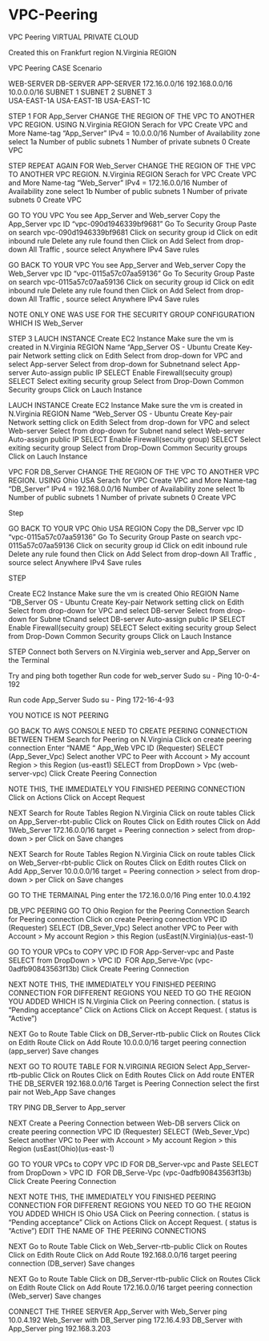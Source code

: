 # VPC-Peering

VPC Peering
VIRTUAL PRIVATE CLOUD


Created this on Frankfurt region N.Virginia REGION

VPC Peering
CASE Scenario 

WEB-SERVER		DB-SERVER			APP-SERVER
172.16.0.0/16		192.168.0.0/16		10.0.0.0/16
SUBNET 1			SUBNET 2			SUBNET 3 				
USA-EAST-1A		USA-EAST-1B		USA-EAST-1C

STEP 1
FOR App_Server
CHANGE THE REGION OF THE VPC TO ANOTHER VPC REGION. USING N.Virginia REGION
Serach for VPC
Create VPC  and More
Name-tag “App_Server”
IPv4    = 10.0.0.0/16
Number of Availability zone select 1a
Number of public subnets 1
Number of private subnets 0
Create VPC


STEP
REPEAT AGAIN FOR Web_Server
CHANGE THE REGION OF THE VPC TO ANOTHER VPC REGION. N.Virginia REGION
Serach for VPC
Create VPC  and More
Name-tag “Web_Server”
IPv4    = 172.16.0.0/16
Number of Availability zone select 1b
Number of public subnets 1
Number of private subnets 0
Create VPC

GO TO YOU VPC
You see App_Server and Web_server
Copy the App_Server vpc  ID “vpc-090d1946339bf9681”
Go To Security Group
Paste on search vpc-090d1946339bf9681
Click on security group  id
Click on edit inbound rule
Delete any rule found then 
Click on Add
Select from drop-down All Traffic , source select Anywhere IPv4
Save rules


GO BACK TO YOUR VPC 
You see App_Server and Web_server
Copy the Web_Server vpc  ID “vpc-0115a57c07aa59136”
Go To Security Group
Paste on search vpc-0115a57c07aa59136
Click on security group  id
Click on edit inbound rule
Delete any rule found then 
Click on Add
Select from drop-down All Traffic , source select Anywhere IPv4
Save rules

NOTE ONLY ONE WAS USE FOR THE SECURITY GROUP CONFIGURATION WHICH IS Web_Server



STEP 3
LAUCH INSTANCE
Create EC2 Instance
Make sure the vm is created in N.Virginia REGION
Name “App_Server
OS - Ubuntu
Create Key-pair
Network setting click on Edith
Select from drop-down for VPC and select App-server
Select from drop-down for Subnetnand select App-server
Auto-assign public IP SELECT Enable
Firewall(secuity group) SELECT Select exiting security  group
Select from Drop-Down Common Security groups
Click on Lauch Instance


LAUCH INSTANCE
Create EC2 Instance
Make sure the vm is created in N.Virginia REGION
Name “Web_Server
OS - Ubuntu
Create Key-pair
Network setting click on Edith
Select from drop-down for VPC and select Web-server
Select from drop-down for Subnet nand select Web-server
Auto-assign public IP SELECT Enable
Firewall(secuity group) SELECT Select exiting security  group
Select from Drop-Down Common Security groups
Click on Lauch Instance


VPC FOR DB_Server
CHANGE THE REGION OF THE VPC TO ANOTHER VPC REGION. USING Ohio USA
Serach for VPC
Create VPC  and More
Name-tag “DB_Server”
IPv4    = 192.168.0.0/16
Number of Availability zone select 1b
Number of public subnets 1
Number of private subnets 0
Create VPC

Step

GO BACK TO YOUR VPC 
Ohio USA REGION
Copy the DB_Server vpc  ID “vpc-0115a57c07aa59136”
Go To Security Group
Paste on search vpc-0115a57c07aa59136
Click on security group  id
Click on edit inbound rule
Delete any rule found then 
Click on Add
Select from drop-down All Traffic , source select Anywhere IPv4
Save rules


STEP

Create EC2 Instance
Make sure the vm is created Ohio REGION
Name “DB_Server
OS - Ubuntu
Create Key-pair
Network setting click on Edith
Select from drop-down for VPC and select DB-server
Select from drop-down for Subne tCnand select DB-server
Auto-assign public IP SELECT Enable
Firewall(secuity group) SELECT Select exiting security  group
Select from Drop-Down Common Security groups
Click on Lauch Instance



STEP 
Connect both Servers on N.Virginia
web_server and App_Server on the Terminal 

Try and ping both together
Run code for web_server 
Sudo su -
Ping 10-0-4-192

Run code App_Server
Sudo su -
Ping 172-16-4-93

YOU NOTICE IS NOT PEERING

GO BACK TO AWS CONSOLE
NEED TO CREATE PEERING CONNECTION BETWEEN THEM
Search for Peering on N.Virginia
Click on create peering connection
Enter “NAME “    App_Web
VPC ID (Requester) SELECT (App_Sever_Vpc)
Select another VPC to Peer with
Account > My account 
Region > this Region (us-east1)
SELECT from DropDown > Vpc (web-server-vpc)
Click Create Peering Connection

NOTE THIS, THE  IMMEDIATELY YOU FINISHED PEERING CONNECTION 
Click on Actions
Click on Accept Request


NEXT
Search for Route Tables       Region N.Virginia 
Click on route tables
Click on App_Server-rbt-public
Click on Routes
Click on Edith routes
Click on Add 1Web_Server  172.16.0.0/16   target = Peering connection  > select from drop-down > per
Click on Save changes


NEXT 
Search for Route Tables       Region N.Virginia 
Click on route tables
Click on Web_Server-rbt-public
Click on Routes
Click on Edith routes
Click on Add App_Server  10.0.0.0/16   target = Peering connection  > select from drop-down > per
Click on Save changes



GO TO THE TERMAINAL 
Ping enter the 172.16.0.0/16
Ping enter 10.0.4.192


DB_VPC PEERING
GO TO Ohio Region for the Peering Connection
Search for Peering connection
Click on create Peering connection
VPC ID (Requester) SELECT (DB_Sever_Vpc)
Select another VPC to Peer with
Account > My account 
Region > this Region (usEast(N.Virginia)(us-east-1)

GO TO YOUR VPCs to COPY VPC ID FOR App-Server-vpc and Paste
SELECT from DropDown > VPC ID  FOR App_Serve-Vpc (vpc-0adfb90843563f13b)
Click Create Peering Connection

NEXT
NOTE THIS, THE  IMMEDIATELY YOU FINISHED PEERING CONNECTION FOR DIFFERENT REGIONS
YOU NEED TO GO THE REGION YOU ADDED WHICH IS N.Virginia
Click on Peering connection. ( status is “Pending acceptance”
Click on Actions
Click on Accept Request. ( status is “Active”)


NEXT
Go to Route Table
Click on DB_Server-rtb-public
Click on Routes
Click on Edith Route
Click on Add Route 10.0.0.0/16    target peering connection  (app_server)
Save changes


NEXT
GO TO ROUTE TABLE FOR N.VIRGINIA REGION
Select App_Server-rtb-public
Click on Routes
Click on Edith Routes
Click on Add route ENTER THE DB_SERVER 192.168.0.0/16 Target is Peering Connection select the first pair not Web_App
Save changes
 
TRY PING DB_Server to App_server

NEXT 
Create a Peering Connection between  Web-DB servers
Click on  create peering connection
VPC ID (Requester) SELECT (Web_Sever_Vpc)
Select another VPC to Peer with
Account > My account 
Region > this Region (usEast(Ohio)(us-east-1)

GO TO YOUR VPCs to COPY VPC ID FOR DB_Server-vpc and Paste
SELECT from DropDown > VPC ID  FOR DB_Serve-Vpc (vpc-0adfb90843563f13b)
Click Create Peering Connection

NEXT
NOTE THIS, THE  IMMEDIATELY YOU FINISHED PEERING CONNECTION FOR DIFFERENT REGIONS
YOU NEED TO GO THE REGION YOU ADDED WHICH IS Ohio USA
Click on Peering connection. ( status is “Pending acceptance”
Click on Actions
Click on Accept Request. ( status is “Active”)
EDIT THE NAME OF THE PEERING CONNECTIONS
 

NEXT
Go to Route Table
Click on Web_Server-rtb-public
Click on Routes
Click on Edith Route
Click on Add Route 192.168.0.0/16    target peering connection  (DB_server)
Save changes


NEXT
Go to Route Table
Click on DB_Server-rtb-public
Click on Routes
Click on Edith Route
Click on Add Route 172.16.0.0/16   target peering connection  (Web_server)
Save changes



CONNECT THE THREE SERVER 
App_Server with Web_Server ping  10.0.4.192
Web_Server with DB_Server ping  172.16.4.93
DB_Server with App_Server ping  192.168.3.203 
